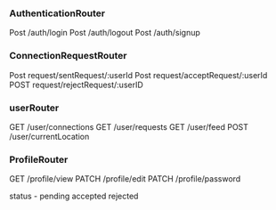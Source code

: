 ### AuthenticationRouter

Post /auth/login
Post /auth/logout
Post /auth/signup

### ConnectionRequestRouter

Post request/sentRequest/:userId
Post request/acceptRequest/:userId
POST request/rejectRequest/:userID

### userRouter

GET /user/connections
GET /user/requests
GET /user/feed
POST /user/currentLocation

### ProfileRouter

GET /profile/view
PATCH /profile/edit
PATCH /profile/password

status - pending accepted rejected
